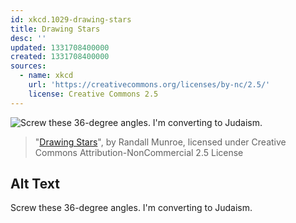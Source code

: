 ```yaml
---
id: xkcd.1029-drawing-stars
title: Drawing Stars
desc: ''
updated: 1331708400000
created: 1331708400000
sources:
  - name: xkcd
    url: 'https://creativecommons.org/licenses/by-nc/2.5/'
    license: Creative Commons 2.5
---
```

![Screw these 36-degree angles. I'm converting to Judaism.](https://imgs.xkcd.com/comics/drawing_stars.png)
> "[Drawing Stars](https://xkcd.com/1029/)", by Randall Munroe, licensed under Creative Commons Attribution-NonCommercial 2.5 License

## Alt Text
Screw these 36-degree angles. I'm converting to Judaism.
